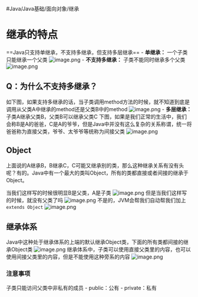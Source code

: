 #Java/Java基础/面向对象/继承 
# 继承的特点
==Java只支持单继承，不支持多继承，但支持多层继承==
	- **单继承：** 一个子类只能继承一个父类
![image.png](https://pic.hibugs.net/NGBTEAM/20250315092312053.png)
	- **不支持多继承：** 子类不能同时继承多个父类
![image.png](https://pic.hibugs.net/NGBTEAM/20250315095922085.png)
## Q：为什么不支持多继承？
如下图，如果支持多继承的话，当子类调用method方法的时候，就不知道到底是调用从父类A中继承的method还是父类B中的method
![image.png](https://pic.hibugs.net/NGBTEAM/20250315100709161.png)
	- **多层继承：** 子类A继承父类B，父类B可以继承父类C
下图，如果是我们正常的生活中，我们会称B是A的爸爸，C是A的爷爷，但是Java中并没有这么复杂的关系称谓，统一将爸爸称为直接父类，爷爷、太爷爷等统称为间接父类
![image.png](https://pic.hibugs.net/NGBTEAM/20250315101154764.png)

## Object
上面说的A继承B，B继承C，C可能又继承别的类，那么这种继承关系有没有头呢？有的。Java中有一个最大的类叫Object，所有的类都直接或者间接的继承于Object。

当我们这样写的时候很明显B是父类，A是子类
![image.png](https://pic.hibugs.net/NGBTEAM/20250315102221123.png)
但是当我们这样写的时候，就没有父类了吗
![image.png](https://pic.hibugs.net/NGBTEAM/20250315102301166.png)
不是的，JVM会帮我们自动帮我们加上`extends Object`
![image.png](https://pic.hibugs.net/NGBTEAM/20250315102341288.png)
## 继承体系
Java中这种处于继承体系的上端的默认继承Object类，下面的所有类都间接的继承Object类
![image.png](https://pic.hibugs.net/NGBTEAM/20250315102617414.png)
继承体系中，子类可以使用直接父类里的内容，也可以使用间接父类里的内容，但是不能使用这种旁系的内容
![image.png](https://pic.hibugs.net/NGBTEAM/20250315102902030.png)
### 注意事项
子类只能访问父类中非私有的成员
	- public：公有
	- private：私有